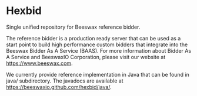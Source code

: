 # Hexbid

Single unified repository for Beeswax reference bidder.

The reference bidder is a production ready server that can be used as a start point to build high performance custom bidders that integrate into the Beeswax Bidder As A Service (BAAS). For more information about Bidder As A Service and BeeswaxIO Corporation, please visit our website at https://www.beeswax.com.

We currently provide reference implementation in Java that can be found in java/ subdirectory. The javadocs are available at https://beeswaxio.github.com/hexbid/java/.
